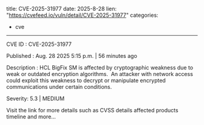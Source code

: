  
title: CVE-2025-31977
date: 2025-8-28
lien: "https://cvefeed.io/vuln/detail/CVE-2025-31977"
categories:
  - cve
---

CVE ID : CVE-2025-31977

Published :  Aug. 28
2025
5:15 p.m. | 56 minutes ago

Description : HCL BigFix SM is affected by cryptographic weakness due to weak or outdated encryption algorithms.  An attacker with network access could exploit this weakness to decrypt or manipulate encrypted communications under certain conditions.

Severity: 5.3 | MEDIUM

Visit the link for more details
such as CVSS details
affected products
timeline
and more...
